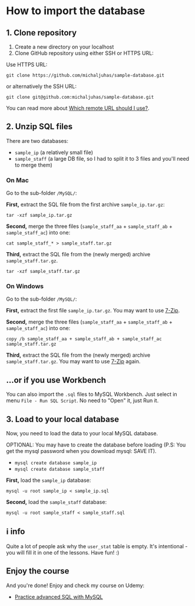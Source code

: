 # How to import the database

## 1. Clone repository

1. Create a new directory on your localhost
2. Clone GitHub repository using either SSH or HTTPS URL:

Use HTTPS URL: 

```
git clone https://github.com/michaljuhas/sample-database.git
```

or alternatively the SSH URL: 

```
git clone git@github.com:michaljuhas/sample-database.git
```

You can read more about [Which remote URL should I use?](https://help.github.com/articles/which-remote-url-should-i-use/).

## 2. Unzip SQL files

There are two databases:

* `sample_ip` (a relatively small file)
* `sample_staff` (a large DB file, so I had to split it to 3 files and you'll need to merge them)

### On Mac

Go to the sub-folder `/MySQL/`:

**First,** extract the SQL file from the first archive `sample_ip.tar.gz`:

```
tar -xzf sample_ip.tar.gz
```

**Second,** merge the three files (`sample_staff_aa` + `sample_staff_ab` + `sample_staff_ac`) into one:

```
cat sample_staff_* > sample_staff.tar.gz
```

**Third,** extract the SQL file from the (newly merged) archive `sample_staff.tar.gz`.

```
tar -xzf sample_staff.tar.gz
```

### On Windows

Go to the sub-folder `/MySQL/`:

**First,** extract the first file `sample_ip.tar.gz`. You may want to use [7-Zip](http://www.7-zip.org/).

**Second,** merge the three files (`sample_staff_aa` + `sample_staff_ab` + `sample_staff_ac`) into one:

```
copy /b sample_staff_aa + sample_staff_ab + sample_staff_ac sample_staff.tar.gz
```

**Third,**  extract  the SQL file from the (newly merged) archive `sample_staff.tar.gz`. You may want to use [7-Zip](http://www.7-zip.org/) again.

## ...or if you use Workbench

You can also import the `.sql` files to MySQL Workbench. Just select in menu `File - Run SQL Script`. No need to "Open" it, just Run it.

## 3. Load to your local database

Now, you need to load the data to your local MySQL database.

OPTIONAL: You may have to create the database before loading (P.S: You get the mysql password when you download mysql: SAVE IT).

* `mysql create database sample_ip`
* `mysql create database sample_staff`

**First,** load the `sample_ip` database:

```
mysql -u root sample_ip < sample_ip.sql
```

**Second,** load the `sample_staff` database:

```
mysql -u root sample_staff < sample_staff.sql
```

## ℹ️ info

Quite a lot of people ask why the `user_stat` table is empty. It's intentional - you will fill it in one of the lessons. Have fun! :)

## Enjoy the course

And you're done! Enjoy and check my course on Udemy:

* [Practice advanced SQL with MySQL](https://www.udemy.com/practice-advanced-sql-with-mysql/)
